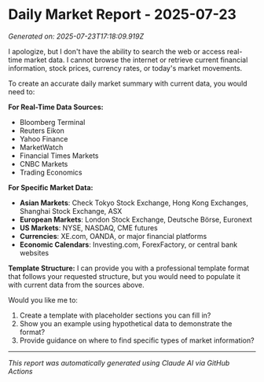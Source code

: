 # Daily Market Report - 2025-07-23
*Generated on: 2025-07-23T17:18:09.919Z*

I apologize, but I don't have the ability to search the web or access real-time market data. I cannot browse the internet or retrieve current financial information, stock prices, currency rates, or today's market movements.

To create an accurate daily market summary with current data, you would need to:

**For Real-Time Data Sources:**
- Bloomberg Terminal
- Reuters Eikon
- Yahoo Finance
- MarketWatch
- Financial Times Markets
- CNBC Markets
- Trading Economics

**For Specific Market Data:**
- **Asian Markets**: Check Tokyo Stock Exchange, Hong Kong Exchanges, Shanghai Stock Exchange, ASX
- **European Markets**: London Stock Exchange, Deutsche Börse, Euronext
- **US Markets**: NYSE, NASDAQ, CME futures
- **Currencies**: XE.com, OANDA, or major financial platforms
- **Economic Calendars**: Investing.com, ForexFactory, or central bank websites

**Template Structure:**
I can provide you with a professional template format that follows your requested structure, but you would need to populate it with current data from the sources above.

Would you like me to:
1. Create a template with placeholder sections you can fill in?
2. Show you an example using hypothetical data to demonstrate the format?
3. Provide guidance on where to find specific types of market information?

---
*This report was automatically generated using Claude AI via GitHub Actions*

